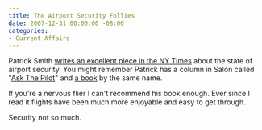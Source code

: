 ```yaml
---
title: The Airport Security Follies
date: 2007-12-31 00:00:00 -08:00
categories:
- Current Affairs
---
```


<p>Patrick Smith <a href="http://jetlagged.blogs.nytimes.com/2007/12/28/the-airport-security-follies/index.html">writes an excellent piece in the NY Times</a> about the state of airport security. You might remember Patrick has a column in Salon called "<a href="http://dir.salon.com/topics/ask_the_pilot/">Ask The Pilot</a>" and <a href="http://www.amazon.com/Ask-Pilot-Patrick-Smith/dp/1594480044/nutshell-20">a book</a> by the same name. </p>

<p>If you're a nervous flier I can't recommend his book enough. Ever since I read it flights have been much more enjoyable and easy to get through. </p>

<p>Security not so much.</p>
